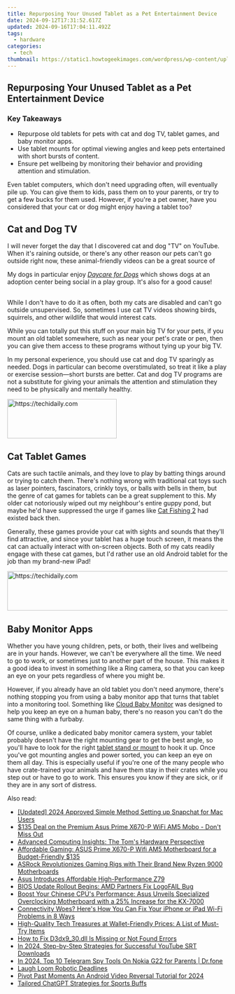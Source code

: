 ```yaml
---
title: Repurposing Your Unused Tablet as a Pet Entertainment Device
date: 2024-09-12T17:31:52.617Z
updated: 2024-09-16T17:04:11.492Z
tags:
  - hardware
categories:
  - tech
thumbnail: https://static1.howtogeekimages.com/wordpress/wp-content/uploads/2024/06/a-dog-on-a-living-room-with-a-tablet.jpg
---
```


## Repurposing Your Unused Tablet as a Pet Entertainment Device

### Key Takeaways

* Repurpose old tablets for pets with cat and dog TV, tablet games, and baby monitor apps.
* Use tablet mounts for optimal viewing angles and keep pets entertained with short bursts of content.
* Ensure pet wellbeing by monitoring their behavior and providing attention and stimulation.

 Even tablet computers, which don't need upgrading often, will eventually pile up. You can give them to kids, pass them on to your parents, or try to get a few bucks for them used. However, if you're a pet owner, have you considered that your cat or dog might enjoy having a tablet too?

##  Cat and Dog TV

 I will never forget the day that I discovered cat and dog "TV" on YouTube. When it's raining outside, or there's any other reason our pets can't go outside right now, these animal-friendly videos can be a great source of 

 My dogs in particular enjoy [_Daycare for Dogs_](https://www.youtube.com/watch?v=9Qf6-CWyXQA&list=PLQZ%5FrB4VmOXaBDdQX1b5HMbsiV1cKtPCw) which shows dogs at an adoption center being social in a play group. It's also for a good cause!

## 

## 

 While I don't have to do it as often, both my cats are disabled and can't go outside unsupervised. So, sometimes I use cat TV videos showing birds, squirrels, and other wildlife that would interest cats.

 While you can totally put this stuff on your main big TV for your pets, if you mount an old tablet somewhere, such as near your pet's crate or pen, then you can give them access to these programs without tying up your big TV.

 In my personal experience, you should use cat and dog TV sparingly as needed. Dogs in particular can become overstimulated, so treat it like a play or exercise session—short bursts are better. Cat and dog TV programs are not a substitute for giving your animals the attention and stimulation they need to be physically and mentally healthy.

<!-- affiliate ads begin -->
<a href="https://bluettiit.sjv.io/c/5597632/2114264/17093" target="_top" id="2114264">
  <img src="//a.impactradius-go.com/display-ad/17093-2114264" border="0" alt="https://techidaily.com" width="250" height="90"/>
</a>
<img height="0" width="0" src="https://bluettiit.sjv.io/i/5597632/2114264/17093" style="position:absolute;visibility:hidden;" border="0" />
<!-- affiliate ads end -->

##  Cat Tablet Games

 Cats are such tactile animals, and they love to play by batting things around or trying to catch them. There's nothing wrong with traditional cat toys such as laser pointers, fascinators, crinkly toys, or balls with bells in them, but the genre of cat games for tablets can be a great supplement to this. My older cat notoriously wiped out my neighbour's entire guppy pond, but maybe he'd have suppressed the urge if games like [Cat Fishing 2](https://www.anrdoezrs.net/links/3607085/type/dlg/sid/UUhtgUeUpU2003861/https://play.google.com/store/apps/details?id=com.friskies.Catfishing2&hl=en%5FUS) had existed back then.

 Generally, these games provide your cat with sights and sounds that they'll find attractive, and since your tablet has a huge touch screen, it means the cat can actually interact with on-screen objects. Both of my cats readily engage with these cat games, but I'd rather use an old Android tablet for the job than my brand-new iPad!

<!-- affiliate ads begin -->
<a href="https://aligracehair.sjv.io/c/5597632/2115921/19272" target="_top" id="2115921">
  <img src="//a.impactradius-go.com/display-ad/19272-2115921" border="0" alt="https://techidaily.com" width="728" height="90"/>
</a>
<img height="0" width="0" src="https://aligracehair.sjv.io/i/5597632/2115921/19272" style="position:absolute;visibility:hidden;" border="0" />
<!-- affiliate ads end -->

##  Baby Monitor Apps

 Whether you have young children, pets, or both, their lives and wellbeing are in your hands. However, we can't be everywhere all the time. We need to go to work, or sometimes just to another part of the house. This makes it a good idea to invest in something like a Ring camera, so that you can keep an eye on your pets regardless of where you might be.

 However, if you already have an old tablet you don't need anymore, there's nothing stopping you from using a baby monitor app that turns that tablet into a monitoring tool. Something like [Cloud Baby Monitor](https://cloudbabymonitor.com/) was designed to help you keep an eye on a human baby, there's no reason you can't do the same thing with a furbaby.

 Of course, unlike a dedicated baby monitor camera system, your tablet probably doesn't have the right mounting gear to get the best angle, so you'll have to look for the right [tablet stand or mount](https://some-skills.techidaily.com/updated-the-echo-chamber-of-creativity-crafting-compelling-podcast-stories/) to hook it up. Once you've got mounting angles and power sorted, you can keep an eye on them all day. This is especially useful if you're one of the many people who have crate-trained your animals and have them stay in their crates while you step out or have to go to work. This ensures you know if they are sick, or if they are in any sort of distress.

<ins class="adsbygoogle"
     style="display:block"
     data-ad-format="autorelaxed"
     data-ad-client="ca-pub-7571918770474297"
     data-ad-slot="1223367746"></ins>

<ins class="adsbygoogle"
     style="display:block"
     data-ad-client="ca-pub-7571918770474297"
     data-ad-slot="8358498916"
     data-ad-format="auto"
     data-full-width-responsive="true"></ins>

<span class="atpl-alsoreadstyle">Also read:</span>
<div><ul>
<li><a href="https://snapchat-videos.techidaily.com/updated-2024-approved-simple-method-setting-up-snapchat-for-mac-users/"><u>[Updated] 2024 Approved Simple Method Setting up Snapchat for Mac Users</u></a></li>
<li><a href="https://hardware-tips.techidaily.com/135-deal-on-the-premium-asus-prime-x670-p-wifi-am5-mobo-dont-miss-out/"><u>$135 Deal on the Premium Asus Prime X670-P WiFi AM5 Mobo - Don't Miss Out</u></a></li>
<li><a href="https://hardware-tips.techidaily.com/advanced-computing-insights-the-toms-hardware-perspective/"><u>Advanced Computing Insights: The Tom's Hardware Perspective</u></a></li>
<li><a href="https://hardware-tips.techidaily.com/affordable-gaming-asus-prime-x670-p-wifi-am5-motherboard-for-a-budget-friendly-135/"><u>Affordable Gaming: ASUS Prime X670-P Wifi AM5 Motherboard for a Budget-Friendly $135</u></a></li>
<li><a href="https://hardware-tips.techidaily.com/asrock-revolutionizes-gaming-rigs-with-their-brand-new-ryzen-9000-motherboards/"><u>ASRock Revolutionizes Gaming Rigs with Their Brand New Ryzen 9000 Motherboards</u></a></li>
<li><a href="https://hardware-tips.techidaily.com/asus-introduces-affordable-high-performance-z79/"><u>Asus Introduces Affordable High-Performance Z79</u></a></li>
<li><a href="https://hardware-tips.techidaily.com/bios-update-rollout-begins-amd-partners-fix-logofail-bug/"><u>BIOS Update Rollout Begins: AMD Partners Fix LogoFAIL Bug</u></a></li>
<li><a href="https://hardware-tips.techidaily.com/boost-your-chinese-cpus-performance-asus-unveils-specialized-overclocking-motherboard-with-a-25-increase-for-the-kx-7000/"><u>Boost Your Chinese CPU's Performance: Asus Unveils Specialized Overclocking Motherboard with a 25% Increase for the KX-7000</u></a></li>
<li><a href="https://fox-that.techidaily.com/connectivity-woes-heres-how-you-can-fix-your-iphone-or-ipad-wi-fi-problems-in-8-ways/"><u>Connectivity Woes? Here's How You Can Fix Your iPhone or iPad Wi-Fi Problems in 8 Ways</u></a></li>
<li><a href="https://technical-tips.techidaily.com/high-quality-tech-treasures-at-wallet-friendly-prices-a-list-of-must-try-items/"><u>High-Quality Tech Treasures at Wallet-Friendly Prices: A List of Must-Try Items</u></a></li>
<li><a href="https://tech-renaissance.techidaily.com/how-to-fix-d3dx930dll-is-missing-or-not-found-errors/"><u>How to Fix D3dx9_30.dll Is Missing or Not Found Errors</u></a></li>
<li><a href="https://extra-guidance.techidaily.com/in-2024-step-by-step-strategies-for-successful-youtube-srt-downloads/"><u>In 2024, Step-by-Step Strategies for Successful YouTube SRT Downloads</u></a></li>
<li><a href="https://android-location-track.techidaily.com/in-2024-top-10-telegram-spy-tools-on-nokia-g22-for-parents-drfone-by-drfone-virtual-android/"><u>In 2024, Top 10 Telegram Spy Tools On Nokia G22 for Parents | Dr.fone</u></a></li>
<li><a href="https://extra-information.techidaily.com/laugh-loom-robotic-deadlines/"><u>Laugh Loom Robotic Deadlines</u></a></li>
<li><a href="https://article-helps.techidaily.com/pivot-past-moments-an-android-video-reversal-tutorial-for-2024/"><u>Pivot Past Moments An Android Video Reversal Tutorial for 2024</u></a></li>
<li><a href="https://tech-hub.techidaily.com/tailored-chatgpt-strategies-for-sports-buffs/"><u>Tailored ChatGPT Strategies for Sports Buffs</u></a></li>
</ul></div>

